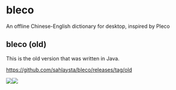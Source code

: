 # bleco
An offline Chinese-English dictionary for desktop, inspired by Pleco

## bleco (old)

This is the old version that was written in Java.

https://github.com/sahlaysta/bleco/releases/tag/old


<img src="https://i.imgur.com/x4xQ6d0.png"/><img src="https://i.imgur.com/Cbg2doC.png"/>
